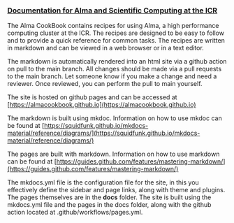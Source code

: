 ### [Documentation for Alma and Scientific Computing at the ICR](https://almacookbook.github.io)

The Alma CookBook contains recipes for using Alma, a high performance computing cluster at the ICR. The recipes are designed to be easy to follow and to provide a quick reference for common tasks. The recipes are written in markdown and can be viewed in a web browser or in a text editor.

The markdown is automatically rendered into an html site via a github action on pull to the main branch.  All changes should be made via a pull requests to the main branch. Let someone know if you make a change and need a reviewer. Once reviewed, you can perform the pull to main yourself.  

The site is hosted on github pages and can be accessed at [https://almacookbook.github.io](https://almacookbook.github.io)  

The markdown is built using mkdoc.  Information on how to use mkdoc can be found at [https://squidfunk.github.io/mkdocs-material/reference/diagrams/](https://squidfunk.github.io/mkdocs-material/reference/diagrams/)

The pages are built with markdown. Information on how to use markdown can be found at [https://guides.github.com/features/mastering-markdown/](https://guides.github.com/features/mastering-markdown/)  

The mkdocs.yml file is the configuration file for the site, in this you effectively define the sidebar and page links, along with theme and plugins.  The pages themselves are in the **docs** folder.  The site is built using the mkdocs.yml file and the pages in the docs folder, along with the github action located at .github/workflows/pages.yml.

